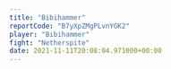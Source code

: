```yaml
---
title: "Bibihammer"
reportCode: "B7yXpZMgPLvnYGK2"
player: "Bibihammer"
fight: "Netherspite"
date: 2021-11-11T20:08:04.971000+00:00
---
```

